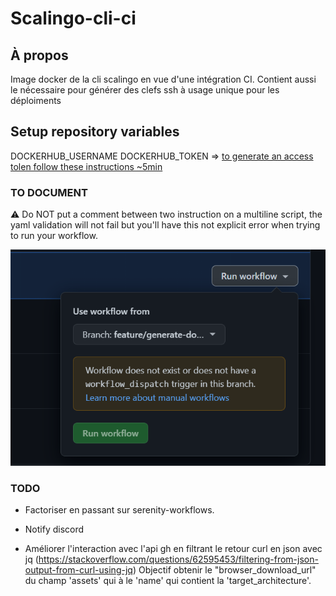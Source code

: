 # Scalingo-cli-ci

## À propos

Image docker de la cli scalingo en vue d'une intégration CI.
Contient aussi le nécessaire pour générer des clefs ssh à usage unique pour les déploiments

## Setup repository variables
DOCKERHUB_USERNAME
DOCKERHUB_TOKEN => [to generate an access tolen follow these instructions ~5min](https://docs.docker.com/docker-hub/access-tokens/)

### TO DOCUMENT

:warning: Do NOT put a comment between two instruction on a multiline script, the yaml validation will not fail but you'll have this not explicit error when trying to run your workflow.

![img.png](img.png)

### TODO
- Factoriser en passant sur serenity-workflows.
- Notify discord

- Améliorer l'interaction avec l'api gh en filtrant le retour curl en json avec jq (https://stackoverflow.com/questions/62595453/filtering-from-json-output-from-curl-using-jq)
  Objectif obtenir le "browser_download_url" du champ 'assets' qui à le 'name' qui contient la 'target_architecture'.